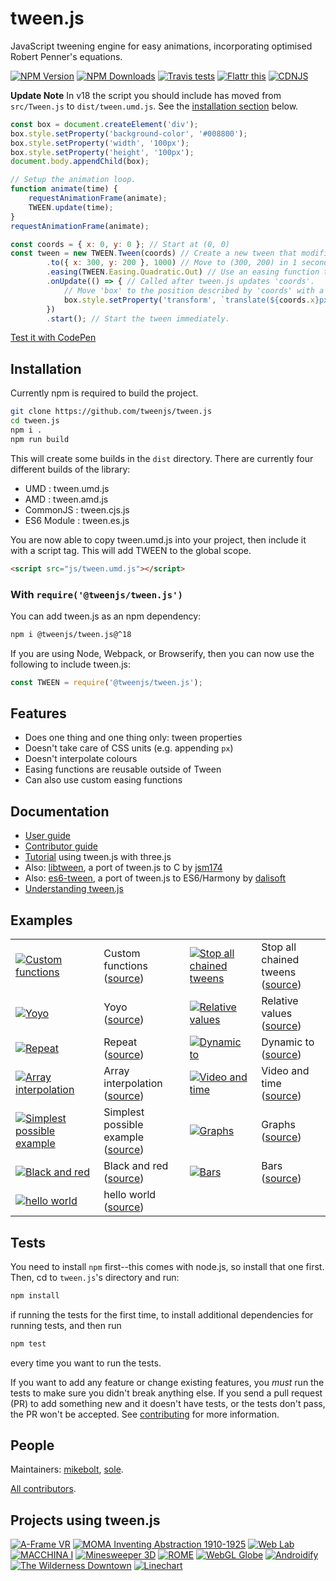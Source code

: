 # tween.js

JavaScript tweening engine for easy animations, incorporating optimised Robert Penner's equations.

[![NPM Version][npm-image]][npm-url]
[![NPM Downloads][downloads-image]][downloads-url]
[![Travis tests][travis-image]][travis-url]
[![Flattr this][flattr-image]][flattr-url]
[![CDNJS][cdnjs-image]][cdnjs-url]

**Update Note** In v18 the script you should include has moved from `src/Tween.js` to `dist/tween.umd.js`. See the [installation section](#Installation) below.

```javascript
const box = document.createElement('div');
box.style.setProperty('background-color', '#008800');
box.style.setProperty('width', '100px');
box.style.setProperty('height', '100px');
document.body.appendChild(box);

// Setup the animation loop.
function animate(time) {
    requestAnimationFrame(animate);
    TWEEN.update(time);
}
requestAnimationFrame(animate);

const coords = { x: 0, y: 0 }; // Start at (0, 0)
const tween = new TWEEN.Tween(coords) // Create a new tween that modifies 'coords'.
        .to({ x: 300, y: 200 }, 1000) // Move to (300, 200) in 1 second.
        .easing(TWEEN.Easing.Quadratic.Out) // Use an easing function to make the animation smooth.
        .onUpdate(() => { // Called after tween.js updates 'coords'.
            // Move 'box' to the position described by 'coords' with a CSS translation.
            box.style.setProperty('transform', `translate(${coords.x}px, ${coords.y}px)`);
        })
        .start(); // Start the tween immediately.
```

[Test it with CodePen](https://codepen.io/mikebolt/pen/zzzvZg)

## Installation

Currently npm is required to build the project.

```bash
git clone https://github.com/tweenjs/tween.js
cd tween.js
npm i .
npm run build
```

This will create some builds in the `dist` directory. There are currently four different builds of the library:

 - UMD : tween.umd.js
 - AMD : tween.amd.js
 - CommonJS : tween.cjs.js
 - ES6 Module : tween.es.js

You are now able to copy tween.umd.js into your project, then include it with
a script tag. This will add TWEEN to the global scope.

```html
<script src="js/tween.umd.js"></script>
```

### With `require('@tweenjs/tween.js')`

You can add tween.js as an npm dependency:

```bash
npm i @tweenjs/tween.js@^18
```

If you are using Node, Webpack, or Browserify, then you can now use the following to include tween.js:

```javascript
const TWEEN = require('@tweenjs/tween.js');
```

## Features

* Does one thing and one thing only: tween properties
* Doesn't take care of CSS units (e.g. appending `px`)
* Doesn't interpolate colours
* Easing functions are reusable outside of Tween
* Can also use custom easing functions

## Documentation

* [User guide](./docs/user_guide.md)
* [Contributor guide](./docs/contributor_guide.md)
* [Tutorial](http://learningthreejs.com/blog/2011/08/17/tweenjs-for-smooth-animation/)  using tween.js with three.js
* Also: [libtween](https://github.com/jsm174/libtween), a port of tween.js to C by [jsm174](https://github.com/jsm174)
* Also: [es6-tween](https://github.com/tweenjs/es6-tween), a port of tween.js to ES6/Harmony by [dalisoft](https://github.com/dalisoft)
* [Understanding tween.js](https://mikebolt.me/article/understanding-tweenjs.html)

## Examples

<table>
	<tr>
		<td>
			<a href="http://tweenjs.github.io/tween.js/examples/12_graphs_custom_functions.html">
				<img src="./assets/examples/03_graphs.png" alt="Custom functions" />
			</a>
		</td>
		<td>
			Custom functions<br />
			(<a href="examples/12_graphs_custom_functions.html">source</a>)
		</td>
		<td>
			<a href="http://tweenjs.github.io/tween.js/examples/11_stop_all_chained_tweens.html">
				<img src="./assets/examples/11_stop_all_chained_tweens.png" alt="Stop all chained tweens" />
			</a>
		</td>
		<td>
			Stop all chained tweens<br />
			(<a href="examples/11_stop_all_chained_tweens.html">source</a>)
		</td>
	</tr>
	<tr>
		<td>
			<a href="http://tweenjs.github.io/tween.js/examples/10_yoyo.html">
				<img src="./assets/examples/10_yoyo.png" alt="Yoyo" />
			</a>
		</td>
		<td>
			Yoyo<br />
			(<a href="examples/10_yoyo.html">source</a>)
		</td>
		<td>
			<a href="http://tweenjs.github.io/tween.js/examples/09_relative_values.html">
				<img src="./assets/examples/09_relative.png" alt="Relative values" />
			</a>
		</td>
		<td>
			Relative values<br />
			(<a href="examples/09_relative_values.html">source</a>)
		</td>
	</tr>
	<tr>
		<td>
			<a href="http://tweenjs.github.io/tween.js/examples/08_repeat.html">
				<img src="./assets/examples/08_repeat.png" alt="Repeat" />
			</a>
		</td>
		<td>
			Repeat<br />
			(<a href="examples/08_repeat.html">source</a>)
		</td>
		<td>
			<a href="http://tweenjs.github.io/tween.js/examples/07_dynamic_to.html">
				<img src="./assets/examples/07_dynamic_to.png" alt="Dynamic to" />
			</a>
		</td>
		<td>
			Dynamic to<br />
			(<a href="examples/07_dynamic_to.html">source</a>)
		</td>
	</tr>
	<tr>
		<td>
			<a href="http://tweenjs.github.io/tween.js/examples/06_array_interpolation.html">
				<img src="./assets/examples/03_graphs.png" alt="Array interpolation" />
			</a>
		</td>
		<td>
			Array interpolation<br />
			(<a href="examples/06_array_interpolation.html">source</a>)
		</td>
		<td>
			<a href="http://tweenjs.github.io/tween.js/examples/05_video_and_time.html">
				<img src="./assets/examples/06_video_and_time.png" alt="Video and time" />
			</a>
		</td>
		<td>
			Video and time<br />
			(<a href="examples/05_video_and_time.html">source</a>)
		</td>
	</tr>
	<tr>
		<td>
			<a href="http://tweenjs.github.io/tween.js/examples/04_simplest.html">
				<img src="./assets/examples/04_simplest.png" alt="Simplest possible example" />
			</a>
		</td>
		<td>
			Simplest possible example<br />
			(<a href="examples/04_simplest.html">source</a>)
		</td>
		<td>
			<a href="http://tweenjs.github.io/tween.js/examples/03_graphs.html">
				<img src="./assets/examples/03_graphs.png" alt="Graphs" />
			</a>
		</td>
		<td>
			Graphs<br />
			(<a href="examples/03_graphs.html">source</a>)
		</td>
	</tr>
	<tr>
		<td>
			<a href="http://tweenjs.github.io/tween.js/examples/02_black_and_red.html">
				<img src="./assets/examples/02_black_and_red.png" alt="Black and red" />
			</a>
		</td>
		<td>
			Black and red<br />
			(<a href="examples/02_black_and_red.html">source</a>)
		</td>
		<td>
			<a href="http://tweenjs.github.io/tween.js/examples/01_bars.html">
				<img src="./assets/examples/01_bars.png" alt="Bars" />
			</a>
		</td>
		<td>
			Bars<br />
			(<a href="examples/01_bars.html">source</a>)
		</td>
	</tr>
	<tr>
		<td>
			<a href="http://tweenjs.github.io/tween.js/examples/00_hello_world.html">
				<img src="./assets/examples/00_hello_world.png" alt="hello world" />
			</a>
		</td>
		<td>
			hello world<br />
			(<a href="examples/00_hello_world.html">source</a>)
		</td>
	</tr>
</table>

## Tests

You need to install `npm` first--this comes with node.js, so install that one first. Then, cd to `tween.js`'s directory and run:

```bash
npm install
```

if running the tests for the first time, to install additional dependencies for running tests, and then run

```bash
npm test
```

every time you want to run the tests.

If you want to add any feature or change existing features, you *must* run the tests to make sure you didn't break anything else. If you send a pull request (PR) to add something new and it doesn't have tests, or the tests don't pass, the PR won't be accepted. See [contributing](CONTRIBUTING.md) for more information.

## People

Maintainers: [mikebolt](https://github.com/mikebolt), [sole](https://github.com/sole).

[All contributors](http://github.com/tweenjs/tween.js/contributors).

## Projects using tween.js

[![A-Frame VR](http://tweenjs.github.io/tween.js/assets/projects/10_aframe.png)](https://aframe.io)
[![MOMA Inventing Abstraction 1910-1925](http://tweenjs.github.io/tween.js/assets/projects/09_moma.png)](http://www.moma.org/interactives/exhibitions/2012/inventingabstraction/)
[![Web Lab](http://tweenjs.github.io/tween.js/assets/projects/08_web_lab.png)](http://www.chromeweblab.com/)
[![MACCHINA I](http://tweenjs.github.io/tween.js/assets/projects/07_macchina.png)](http://5013.es/toys/macchina)
[![Minesweeper 3D](http://tweenjs.github.io/tween.js/assets/projects/06_minesweeper3d.png)](http://egraether.com/mine3d/)
[![ROME](http://tweenjs.github.io/tween.js/assets/projects/05_rome.png)](http://ro.me)
[![WebGL Globe](http://tweenjs.github.io/tween.js/assets/projects/04_webgl_globe.png)](http://data-arts.appspot.com/globe)
[![Androidify](http://tweenjs.github.io/tween.js/assets/projects/03_androidify.png)](http://www.androidify.com/)
[![The Wilderness Downtown](http://tweenjs.github.io/tween.js/assets/projects/01_wilderness.png)](http://thewildernessdowntown.com/)
[![Linechart](http://tweenjs.github.io/tween.js/assets/projects/00_linechart.png)](http://dejavis.org/linechart)

[npm-image]: https://img.shields.io/npm/v/@tweenjs/tween.js.svg
[npm-url]: https://npmjs.org/package/@tweenjs/tween.js
[downloads-image]: https://img.shields.io/npm/dm/@tweenjs/tween.js.svg
[downloads-url]: https://npmjs.org/package/@tweenjs/tween.js
[travis-image]: https://travis-ci.org/tweenjs/tween.js.svg?branch=master
[travis-url]: https://travis-ci.org/tweenjs/tween.js
[flattr-image]: https://api.flattr.com/button/flattr-badge-large.png
[flattr-url]: https://flattr.com/thing/45014/tween-js
[cdnjs-image]: https://img.shields.io/cdnjs/v/tween.js.svg
[cdnjs-url]: https://cdnjs.com/libraries/tween.js

